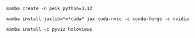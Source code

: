 
```
mamba create -n peik python=3.12
```

```
mamba install jaxlib=*=*cuda* jax cuda-nvcc -c conda-forge -c nvidia
```

```
mamba install -c pyviz holoviews
```